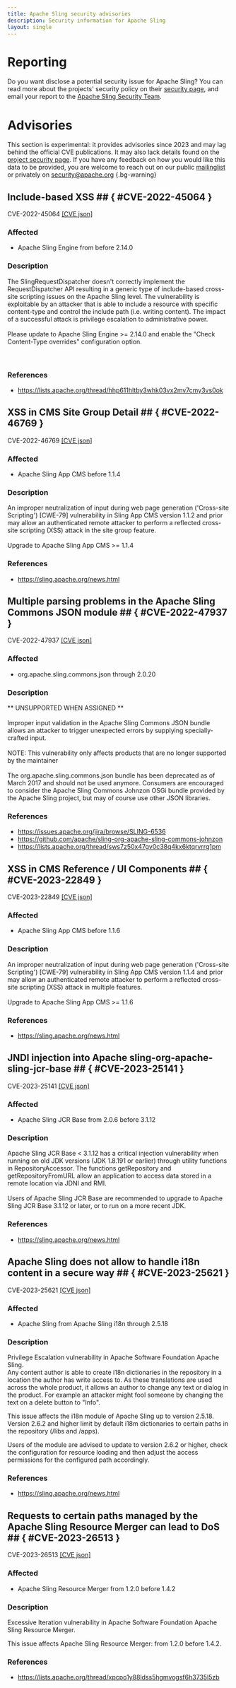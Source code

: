 ```yaml
---
title: Apache Sling security advisories
description: Security information for Apache Sling
layout: single
---
```


# Reporting

Do you want disclose a potential security issue for Apache Sling? You can read more about the projects' security policy on their [security page](https://sling.apache.org/site/security.html), and email your report to the  [Apache Sling Security Team](mailto:security@sling.apache.org).

# Advisories

This section is experimental: it provides advisories since 2023 and may lag behind the official CVE publications. It may also lack details found on the [project security page](https://sling.apache.org/site/security.html). If you have any feedback on how you would like this data to be provided, you are welcome to reach out on our public [mailinglist](/mailinglist) or privately on [security@apache.org](mailto:security@apache.org)
{.bg-warning}

## Include-based XSS ## { #CVE-2022-45064 }

CVE-2022-45064 [\[CVE json\]](./CVE-2022-45064.cve.json)

### Affected

* Apache Sling Engine from   before 2.14.0


### Description

<div>The SlingRequestDispatcher doesn't correctly implement the RequestDispatcher API resulting in a generic type of include-based cross-site scripting issues on the Apache Sling level. The vulnerability is exploitable by an attacker that is able to include a resource with specific content-type and control the include path (i.e. writing content). The impact of a successful attack is privilege escalation to administrative power.</div><div><br></div><div>Please update to Apache Sling Engine &gt;= 2.14.0 and enable the "Check Content-Type overrides" configuration option.<br><br><br></div>

### References
* https://lists.apache.org/thread/hhp611hltby3whk03vx2mv7cmy3vs0ok


## XSS in CMS Site Group Detail ## { #CVE-2022-46769 }

CVE-2022-46769 [\[CVE json\]](./CVE-2022-46769.cve.json)

### Affected

* Apache Sling App CMS before 1.1.4


### Description

An improper neutralization of input during web page generation ('Cross-site Scripting') [CWE-79] vulnerability in Sling App CMS version 1.1.2 and prior may allow an authenticated remote attacker to perform a reflected cross-site scripting (XSS) attack in the site group feature.<br><br><span style="background-color: rgb(255, 255, 255);">Upgrade to Apache Sling App CMS &gt;= 1.1.4</span> <br>

### References
* https://sling.apache.org/news.html


## Multiple parsing problems in the Apache Sling Commons JSON module ## { #CVE-2022-47937 }

CVE-2022-47937 [\[CVE json\]](./CVE-2022-47937.cve.json)

### Affected

* org.apache.sling.commons.json through 2.0.20


### Description

<div>** UNSUPPORTED WHEN ASSIGNED ** <br></div><div><br></div><div>Improper input validation in the Apache Sling Commons JSON bundle allows an attacker to trigger unexpected errors by supplying specially-crafted input.</div><div><br></div><div><div>NOTE: This vulnerability 
only affects products that are no longer supported by the maintainer</div><div><br></div><div>The org.apache.sling.commons.json bundle has been deprecated as of March
 2017 and should not be used anymore. Consumers are encouraged to 
consider the Apache Sling Commons Johnzon OSGi bundle provided by the 
Apache Sling project, but may of course use other JSON libraries.<br></div></div>

### References
* https://issues.apache.org/jira/browse/SLING-6536
* https://github.com/apache/sling-org-apache-sling-commons-johnzon
* https://lists.apache.org/thread/sws7z50x47gv0c38q4kx6ktqrvrrg1pm


## XSS in CMS Reference / UI Components ## { #CVE-2023-22849 }

CVE-2023-22849 [\[CVE json\]](./CVE-2023-22849.cve.json)

### Affected

* Apache Sling App CMS before 1.1.6


### Description

An improper neutralization of input during web page generation ('Cross-site Scripting') [CWE-79] vulnerability in Sling App CMS version 1.1.4 and prior may allow an authenticated remote attacker to perform a reflected cross-site scripting (XSS) attack in multiple features.<br><br><span style="background-color: rgb(255, 255, 255);">Upgrade to Apache Sling App CMS &gt;= 1.1.6</span><br>

### References
* https://sling.apache.org/news.html


## JNDI injection into Apache sling-org-apache-sling-jcr-base ## { #CVE-2023-25141 }

CVE-2023-25141 [\[CVE json\]](./CVE-2023-25141.cve.json)

### Affected

* Apache Sling JCR Base from 2.0.6 before 3.1.12


### Description

<div>Apache Sling JCR Base &lt; 3.1.12 has a critical injection vulnerability when running on old JDK versions (JDK 1.8.191 or earlier) through utility functions in RepositoryAccessor. The functions getRepository and getRepositoryFromURL allow an application to access data stored in a remote location via JDNI and RMI.</div><div><br></div><div>Users of Apache Sling JCR Base are recommended to upgrade to Apache Sling JCR Base 3.1.12 or later, or to run on a more recent JDK.</div>

### References
* https://sling.apache.org/news.html


## Apache Sling does not allow to handle i18n content in a secure way ## { #CVE-2023-25621 }

CVE-2023-25621 [\[CVE json\]](./CVE-2023-25621.cve.json)

### Affected

* Apache Sling from Apache Sling i18n through 2.5.18


### Description

Privilege Escalation vulnerability in Apache Software Foundation Apache Sling.<br>Any content author is able to create i18n dictionaries in the repository in a location the author has write access to. As these translations are used across the whole product, it allows an author to change any text or dialog in the product. For example an attacker might fool someone by changing the text on a delete button to "Info".<br><p>This issue affects the i18n module of Apache Sling up to version 2.5.18. Version 2.6.2 and higher limit by default i18m dictionaries to certain paths in the repository (/libs and /apps).</p><p>Users of the module are advised to update to version 2.6.2 or higher, check the configuration for resource loading and then adjust the access permissions for the configured path accordingly.<br></p>

### References
* https://sling.apache.org/news.html


## Requests to certain paths managed by the Apache Sling Resource Merger can lead to DoS ## { #CVE-2023-26513 }

CVE-2023-26513 [\[CVE json\]](./CVE-2023-26513.cve.json)

### Affected

* Apache Sling Resource Merger from 1.2.0 before 1.4.2


### Description

Excessive Iteration vulnerability in Apache Software Foundation Apache Sling Resource Merger.<p>This issue affects Apache Sling Resource Merger: from 1.2.0 before 1.4.2.</p>

### References
* https://lists.apache.org/thread/xpcpo1y88ldss5hgmvogsf6h3735l5zb
